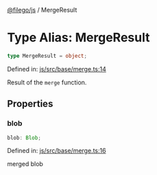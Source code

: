 [@filego/js](../README.md) / MergeResult

# Type Alias: MergeResult

```ts
type MergeResult = object;
```

Defined in: [js/src/base/merge.ts:14](https://github.com/alpheusday/filego.js/blob/0b6198ac40a1ab78f90e02a6ab2598047e19ad06/packages/js/src/base/merge.ts#L14)

Result of the `merge` function.

## Properties

### blob

```ts
blob: Blob;
```

Defined in: [js/src/base/merge.ts:16](https://github.com/alpheusday/filego.js/blob/0b6198ac40a1ab78f90e02a6ab2598047e19ad06/packages/js/src/base/merge.ts#L16)

merged blob
